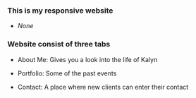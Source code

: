 ### This is my responsive website

* *None*

### Website consist of three tabs

* About Me: Gives you a look into the life of Kalyn

* Portfolio: Some of the past events 

* Contact: A place where new clients can enter their contact

